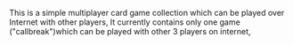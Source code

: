 This is a simple multiplayer card game collection which can be played over Internet with other players,
It currently contains only one game ("callbreak")which can be played with other 3 players on internet,
